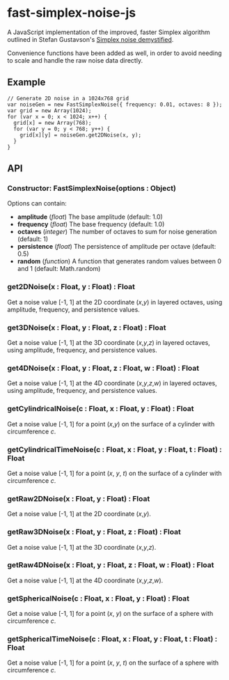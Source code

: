# fast-simplex-noise-js

A JavaScript implementation of the improved, faster Simplex algorithm outlined in Stefan Gustavson's [Simplex noise demystified](http://webstaff.itn.liu.se/~stegu/simplexnoise/simplexnoise.pdf).

Convenience functions have been added as well, in order to avoid needing to scale and handle the raw noise data directly.

## Example
    // Generate 2D noise in a 1024x768 grid
    var noiseGen = new FastSimplexNoise({ frequency: 0.01, octaves: 8 });
    var grid = new Array(1024);
    for (var x = 0; x < 1024; x++) {
      grid[x] = new Array(768);
      for (var y = 0; y < 768; y++) {
        grid[x][y] = noiseGen.get2DNoise(x, y);
      }
    }

## API

### Constructor: FastSimplexNoise(options : Object)
Options can contain:

- **amplitude** (*float*) The base amplitude (default: 1.0)
- **frequency** (*float*) The base frequency (default: 1.0)
- **octaves** (*integer*) The number of octaves to sum for noise generation (default: 1)
- **persistence** (*float*) The persistence of amplitude per octave (default: 0.5)
- **random** (*function*) A function that generates random values between 0 and 1 (default: Math.random)

### get2DNoise(x : Float, y : Float) : Float
Get a noise value [-1, 1] at the 2D coordinate (*x*,*y*) in layered octaves, using amplitude, frequency, and persistence values.

### get3DNoise(x : Float, y : Float, z : Float) : Float
Get a noise value [-1, 1] at the 3D coordinate (*x*,*y*,*z*) in layered octaves, using amplitude, frequency, and persistence values.

### get4DNoise(x : Float, y : Float, z : Float, w : Float) : Float
Get a noise value [-1, 1] at the 4D coordinate (*x*,*y*,*z*,*w*) in layered octaves, using amplitude, frequency, and persistence values.

### getCylindricalNoise(c : Float, x : Float, y : Float) : Float
Get a noise value [-1, 1] for a point (*x*,*y*) on the surface of a cylinder with circumference *c*.

### getCylindricalTimeNoise(c : Float, x : Float, y : Float, t : Float) : Float
Get a noise value [-1, 1] for a point (*x*, *y*, *t*) on the surface of a cylinder with circumference *c*.

### getRaw2DNoise(x : Float, y : Float) : Float
Get a noise value [-1, 1] at the 2D coordinate (*x*,*y*).

### getRaw3DNoise(x : Float, y : Float, z : Float) : Float
Get a noise value [-1, 1] at the 3D coordinate (*x*,*y*,*z*).

### getRaw4DNoise(x : Float, y : Float, z : Float, w : Float) : Float
Get a noise value [-1, 1] at the 4D coordinate (*x*,*y*,*z*,*w*).

### getSphericalNoise(c : Float, x : Float, y : Float) : Float
Get a noise value [-1, 1] for a point (*x*, *y*) on the surface of a sphere with circumference *c*.

### getSphericalTimeNoise(c : Float, x : Float, y : Float, t : Float) : Float
Get a noise value [-1, 1] for a point (*x*, *y*, *t*) on the surface of a sphere with circumference *c*.
